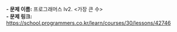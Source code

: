**- 문제 이름:** 프로그래머스 lv2. <가장 큰 수>  
**- 문제 링크:** https://school.programmers.co.kr/learn/courses/30/lessons/42746
